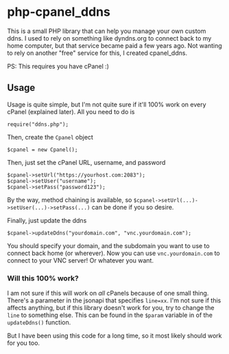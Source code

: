 # php-cpanel_ddns

This is a small PHP library that can help you manage your own custom ddns. I used to rely on something like dyndns.org to connect back to my home computer, but that service became paid a few years ago. Not wanting to rely on another "free" service for this, I created cpanel_ddns.

PS: This requires you have cPanel :)

## Usage
Usage is quite simple, but I'm not quite sure if it'll 100% work on every cPanel (explained later). All you need to do is

	require("ddns.php");

Then, create the `Cpanel` object

	$cpanel = new Cpanel();

Then, just set the cPanel URL, username, and password

	$cpanel->setUrl("https://yourhost.com:2083");
	$cpanel->setUser("username");
	$cpanel->setPass("password123");

By the way, method chaining is available, so `$cpanel->setUrl(...)->setUser(...)->setPass(...)` can be done if you so desire.

Finally, just update the ddns

	$cpanel->updateDdns("yourdomain.com", "vnc.yourdomain.com");

You should specify your domain, and the subdomain you want to use to connect back home (or wherever). Now you can use `vnc.yourdomain.com` to connect to your VNC server! Or whatever you want.

### Will this 100% work?
I am not sure if this will work on *all* cPanels because of one small thing. There's a parameter in the jsonapi that specifies `line=xx`. I'm not sure if this affects anything, but if this library doesn't work for you, try to change the `line` to something else. This can be found in the `$param` variable in of the `updateDdns()` function.

But I have been using this code for a long time, so it most likely should work for you too.
